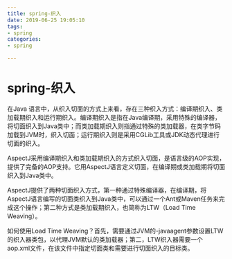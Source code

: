 ```yaml
---
title: spring-织入
date: 2019-06-25 19:05:10
tags:
- spring 
categories:
- spring

---
```


# spring-织入

在Java 语言中，从织入切面的方式上来看，存在三种织入方式：编译期织入、类加载期织入和运行期织入。编译期织入是指在Java编译期，采用特殊的编译器，将切面织入到Java类中；而类加载期织入则指通过特殊的类加载器，在类字节码加载到JVM时，织入切面；运行期织入则是采用CGLib工具或JDK动态代理进行切面的织入。 

AspectJ采用编译期织入和类加载期织入的方式织入切面，是语言级的AOP实现，提供了完备的AOP支持。它用AspectJ语言定义切面，在编译期或类加载期将切面织入到Java类中。 

AspectJ提供了两种切面织入方式，第一种通过特殊编译器，在编译期，将AspectJ语言编写的切面类织入到Java类中，可以通过一个Ant或Maven任务来完成这个操作；第二种方式是类加载期织入，也简称为LTW（Load Time Weaving）。 

如何使用Load Time Weaving？首先，需要通过JVM的-javaagent参数设置LTW的织入器类包，以代理JVM默认的类加载器；第二，LTW织入器需要一个 aop.xml文件，在该文件中指定切面类和需要进行切面织入的目标类。 